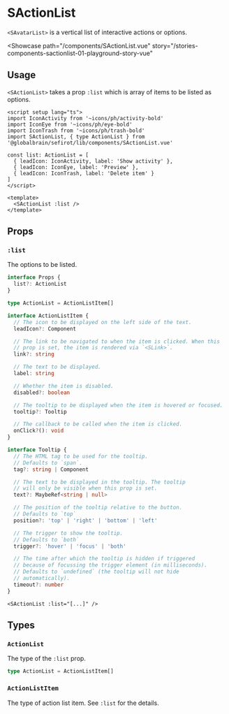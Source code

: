 <script setup lang="ts">
import IconActivity from '~icons/ph/activity-bold'
import IconEye from '~icons/ph/eye-bold'
import IconTrash from '~icons/ph/trash-bold'
import SActionList, { type ActionList } from 'sefirot/components/SActionList.vue'

const list: ActionList = [
  { leadIcon: IconActivity, label: 'Show activity' },
  { leadIcon: IconEye, label: 'Preview' },
  { leadIcon: IconTrash, label: 'Delete item' }
]
</script>

# SActionList

`<SAvatarList>` is a vertical list of interactive actions or options.

<Showcase
  path="/components/SActionList.vue"
  story="/stories-components-sactionlist-01-playground-story-vue"
>
  <SActionList :list />
</Showcase>

## Usage

`<SActionList>` takes a prop `:list` which is array of items to be listed as options.

```vue
<script setup lang="ts">
import IconActivity from '~icons/ph/activity-bold'
import IconEye from '~icons/ph/eye-bold'
import IconTrash from '~icons/ph/trash-bold'
import SActionList, { type ActionList } from '@globalbrain/sefirot/lib/components/SActionList.vue'

const list: ActionList = [
  { leadIcon: IconActivity, label: 'Show activity' },
  { leadIcon: IconEye, label: 'Preview' },
  { leadIcon: IconTrash, label: 'Delete item' }
]
</script>

<template>
  <SActionList :list />
</template>
```

## Props

### `:list`

The options to be listed.

```ts
interface Props {
  list?: ActionList
}

type ActionList = ActionListItem[]

interface ActionListItem {
  // The icon to be displayed on the left side of the text.
  leadIcon?: Component

  // The link to be navigated to when the item is clicked. When this
  // prop is set, the item is rendered via `<SLink>`.
  link?: string

  // The text to be displayed.
  label: string

  // Whether the item is disabled.
  disabled?: boolean

  // The tooltip to be displayed when the item is hovered or focused.
  tooltip?: Tooltip

  // The callback to be called when the item is clicked.
  onClick?(): void
}

interface Tooltip {
  // The HTML tag to be used for the tooltip.
  // Defaults to `span`.
  tag?: string | Component

  // The text to be displayed in the tooltip. The tooltip
  // will only be visible when this prop is set.
  text?: MaybeRef<string | null>

  // The position of the tooltip relative to the button.
  // Defaults to `top`
  position?: 'top' | 'right' | 'bottom' | 'left'

  // The trigger to show the tooltip.
  // Defaults to `both`
  trigger?: 'hover' | 'focus' | 'both'

  // The time after which the tooltip is hidden if triggered
  // because of focussing the trigger element (in milliseconds).
  // Defaults to `undefined` (the tooltip will not hide
  // automatically).
  timeout?: number
}
```

```vue-html
<SActionList :list="[...]" />
```

## Types

### `ActionList`

The type of the `:list` prop.

```ts
type ActionList = ActionListItem[]
```

### `ActionListItem`

The type of action list item. See `:list` for the details.
